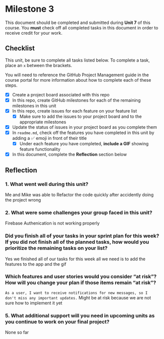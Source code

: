 # Milestone 3

This document should be completed and submitted during **Unit 7** of this course. You **must** check off all completed tasks in this document in order to receive credit for your work.

## Checklist

This unit, be sure to complete all tasks listed below. To complete a task, place an `x` between the brackets.

You will need to reference the GitHub Project Management guide in the course portal for more information about how to complete each of these steps.

- [x] Create a project board associated with this repo
- [x] In this repo, create GitHub milestones for each of the remaining milestones in this unit
- [x] In this repo, create issues for each feature on your feature list
  - [x] Make sure to add the issues to your project board and to the appropriate milestones
- [x] Update the status of issues in your project board as you complete them
- [x] In `readme.md`, check off the features you have completed in this unit by adding a ✅ emoji in front of their title
  - [x] Under each feature you have completed, **include a GIF** showing feature functionality
- [x] In this document, complete the **Reflection** section below

## Reflection

### 1. What went well during this unit?

Me and Mike was able to Refactor the code quickly after accidently doing the project wrong

### 2. What were some challenges your group faced in this unit?

Firebase Authenication is not working properly

### Did you finish all of your tasks in your sprint plan for this week? If you did not finish all of the planned tasks, how would you prioritize the remaining tasks on your list?

Yes we finished all of our tasks for this week all we need is to add the features to the app and the gif

### Which features and user stories would you consider “at risk”? How will you change your plan if those items remain “at risk”?

`As a user, I want to receive notifications for new messages, so I don't miss any important updates.` Might be at risk because we are not sure how to implement it yet

### 5. What additional support will you need in upcoming units as you continue to work on your final project?

None so far
